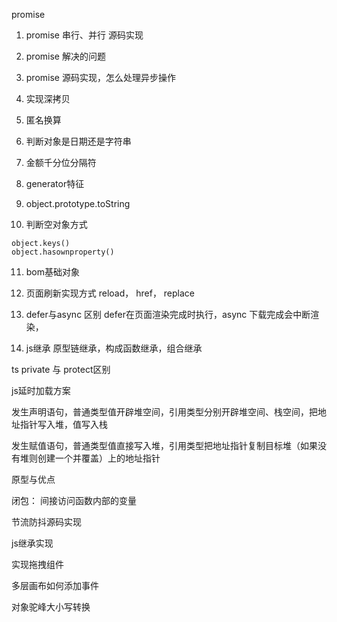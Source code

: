 promise
1. promise 串行、并行 源码实现
2. promise 解决的问题
3. promise 源码实现，怎么处理异步操作

4. 实现深拷贝

5. 匿名换算

6. 判断对象是日期还是字符串

7. 金额千分位分隔符

8. generator特征

9. object.prototype.toString

10. 判断空对象方式
```
object.keys()
object.hasownproperty()
```
11. bom基础对象

12. 页面刷新实现方式
reload， href， replace

13. defer与async 区别 
defer在页面渲染完成时执行，async 下载完成会中断渲染，

14. js继承
原型链继承，构成函数继承，组合继承

ts private 与 protect区别
  <!-- Object.keys(obj).forEach((key: Extract<keyof typeof obj, string>) => {
      const item = obj[key]
    }) -->

js延时加载方案


发生声明语句，普通类型值开辟堆空间，引用类型分别开辟堆空间、栈空间，把地址指针写入堆，值写入栈

发生赋值语句，普通类型值直接写入堆，引用类型把地址指针复制目标堆（如果没有堆则创建一个并覆盖）上的地址指针

原型与优点


闭包： 间接访问函数内部的变量

节流防抖源码实现

js继承实现

实现拖拽组件

多层画布如何添加事件


对象驼峰大小写转换

